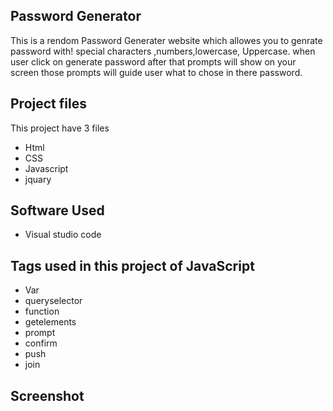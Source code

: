 ## Password Generator
This is a rendom Password Generater website which allowes you to genrate password with! special characters ,numbers,lowercase, Uppercase.
when user click on generate password after that prompts will show on your screen those prompts will guide user what to chose in there password. 

## Project files
This project have 3 files
* Html
* CSS
* Javascript
* jquary

## Software Used
* Visual studio code


## Tags used in this project of JavaScript 
* Var
* queryselector
* function
* getelements
* prompt
* confirm 
* push
* join


## Screenshot





